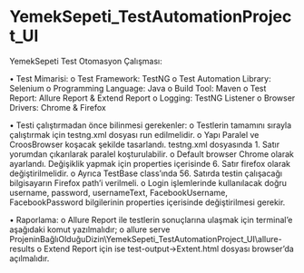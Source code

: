 # YemekSepeti_TestAutomationProject_UI

YemekSepeti Test Otomasyon Çalışması: 

•	Test Mimarisi:
o	Test Framework: TestNG
o	Test Automation Library: Selenium
o	Programming Language: Java
o	Build Tool: Maven
o	Test Report: Allure Report & Extend Report
o	Logging: TestNG Listener
o	Browser Drivers: Chrome & Firefox

•	Testi çalıştırmadan önce bilinmesi gerekenler:
o	Testlerin tamamını sırayla çalıştırmak için testng.xml dosyası run edilmelidir.
o	Yapı Paralel ve CroosBrowser koşacak şekilde tasarlandı. testng.xml dosyasında 1. Satır yorumdan çıkarılarak paralel koşturulabilir. 
o	Default browser Chrome olarak ayarlandı. Değişiklik yapmak için properties içerisinde 6. Satır firefox olarak değiştirilmelidir.
o	Ayrıca TestBase class’ında 56. Satırda testin çalışacağı bilgisayarın Firefox path’i verilmeli.
o	Login işlemlerinde kullanılacak doğru username, password, usernameText, FacebookUsername, FacebookPassword bilgilerinin properties içerisinde değiştirilmesi gerekir.

•	Raporlama:
o	Allure Report ile testlerin sonuçlarına ulaşmak için terminal’e aşağıdaki komut yazılmalıdır;
o	allure serve ProjeninBağlıOlduğuDizin\YemekSepeti_TestAutomationProject_UI\allure-results
o	Extend Report için ise test-output->Extent.html dosyası browser’da açılmalıdır. 
